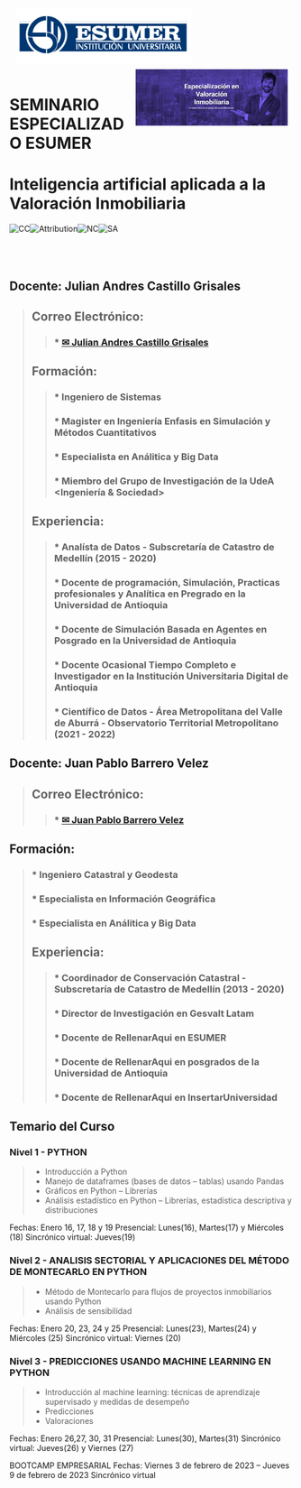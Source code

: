 <div align="left">
<p><img alt="ESUMER" height="100px" src="https://raw.githubusercontent.com/juliancastillo-udea/EsumerDiplomado/main/Images/LogosimboloEsumer2.png" align="left" hspace="10px" vspace="0px"></p></div>
<div> </div>
<div align="right">
<p><img alt="Posgrado" height="100px" src="https://raw.githubusercontent.com/juliancastillo-udea/EsumerDiplomado/main/Images/Especializacion.png" align="right" hspace="10px" vspace="10px"></p></div>
<br><br><br><br><br><br>

# **SEMINARIO ESPECIALIZADO ESUMER**
# **Inteligencia artificial aplicada a la Valoración Inmobiliaria**

<img alt="CC" height="50px" src="https://creativecommons.org/images/deed/cc_blue_x2.png" align="left" hspace="0px" vspace="0px">
<img alt="Attribution" height="50px" src="https://creativecommons.org/images/deed/attribution_icon_blue_x2.png" align="left" hspace="0px" vspace="0px">
<img alt="NC" height="50px" src="https://creativecommons.org/images/deed/nc_blue_x2.png" align="left" hspace="0px" vspace="0px">
<img alt="SA" height="50px" src="https://creativecommons.org/images/deed/sa_blue_x2.png" align="left" hspace="0px" vspace="0px"><br><br><br><br>

## Docente: Julian Andres Castillo Grisales
>## Correo Electrónico:
>>### *   <a href="mailto:jandres.castillo@udea.edu.co"> ✉ Julian Andres Castillo Grisales </a> 
>## Formación:
>>### *   Ingeniero de Sistemas
>>### *   Magister en Ingeniería Enfasis en Simulación y Métodos Cuantitativos
>>### *   Especialista en Análitica y Big Data
>>### *   Miembro del Grupo de Investigación de la UdeA <Ingeniería & Sociedad>
>## Experiencia:
>>### *   Analísta de Datos - Subscretaría de Catastro de Medellín (2015 - 2020)
>>### *   Docente de programación, Simulación, Practicas profesionales y Analítica en Pregrado en la Universidad de Antioquia
>>### *   Docente de Simulación Basada en Agentes en Posgrado en la Universidad de Antioquia
>>### *   Docente Ocasional Tiempo Completo e Investigador en la Institución Universitaria Digital de Antioquia
>>### *   Científico de Datos - Área Metropolitana del Valle de Aburrá - Observatorio Territorial Metropolitano (2021 - 2022)

## Docente: Juan Pablo Barrero Velez
>## Correo Electrónico:
>>### *   <a href="mailto:juan.barrero@esumer.edu.co"> ✉ Juan Pablo Barrero Velez </a> 
## Formación:
>### *   Ingeniero Catastral y Geodesta
>### *   Especialista en Información Geográfica
>### *   Especialista en Análitica y Big Data
>## Experiencia:
>>### *   Coordinador de Conservación Catastral - Subscretaría de Catastro de Medellín (2013 - 2020)
>>### *   Director de Investigación en Gesvalt Latam
>>### *   Docente de RellenarAqui en ESUMER
>>### *   Docente de RellenarAqui en posgrados de la Universidad de Antioquia
>>### *   Docente de RellenarAqui en InsertarUniversidad

## Temario del Curso
### Nivel 1 - PYTHON
>*   Introducción a Python
>*   Manejo de dataframes (bases de datos – tablas) usando Pandas
>*   Gráficos en Python – Librerías
>*   Análisis estadístico en Python – Librerías, estadística descriptiva y distribuciones

Fechas: Enero 16, 17, 18 y 19
Presencial: Lunes(16), Martes(17) y Miércoles (18)
Sincrónico virtual: Jueves(19)

### Nivel 2 - ANALISIS SECTORIAL Y APLICACIONES DEL MÉTODO DE MONTECARLO EN PYTHON
>*   Método de Montecarlo para flujos de proyectos inmobiliarios usando Python
>*   Análisis de sensibilidad

Fechas: Enero 20, 23, 24 y 25
Presencial: Lunes(23), Martes(24) y Miércoles (25)
Sincrónico virtual: Viernes (20)

### Nivel 3 - PREDICCIONES USANDO MACHINE LEARNING EN PYTHON
>*   Introducción al machine learning: técnicas de aprendizaje supervisado y medidas de desempeño
>*   Predicciones
>*   Valoraciones 

Fechas: Enero 26,27, 30, 31
Presencial: Lunes(30), Martes(31) 
Sincrónico virtual: Jueves(26) y Viernes (27)

BOOTCAMP EMPRESARIAL
Fechas: Viernes 3 de febrero de 2023 – Jueves 9 de febrero de 2023
Sincrónico virtual

